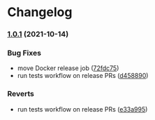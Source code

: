 # Changelog

### [1.0.1](https://www.github.com/cailloumajor/opcua-webhmi-bridge/compare/v1.0.0...v1.0.1) (2021-10-14)


### Bug Fixes

* move Docker release job ([72fdc75](https://www.github.com/cailloumajor/opcua-webhmi-bridge/commit/72fdc75245edd5340951bf21af15859de0cca07a))
* run tests workflow on release PRs ([d458890](https://www.github.com/cailloumajor/opcua-webhmi-bridge/commit/d45889010728581244c7abec00c46936dca6098c))


### Reverts

* run tests workflow on release PRs ([e33a995](https://www.github.com/cailloumajor/opcua-webhmi-bridge/commit/e33a99529c6c4fef3c4e09c5a6e39acae98d664b))
